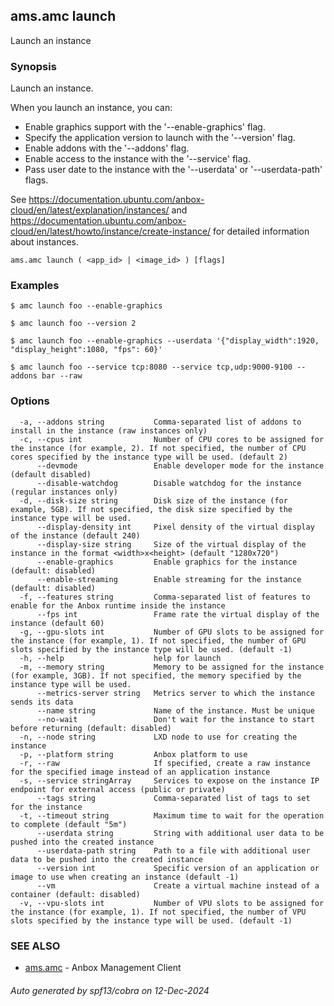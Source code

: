 ## ams.amc launch

Launch an instance

### Synopsis

Launch an instance.

When you launch an instance, you can:

- Enable graphics support with the '--enable-graphics' flag.
- Specify the application version to launch with the '--version' flag.
- Enable addons with the '--addons' flag.
- Enable access to the instance with the '--service' flag.
- Pass user date to the instance with the '--userdata' or '--userdata-path'
	flags.

See https://documentation.ubuntu.com/anbox-cloud/en/latest/explanation/instances/ and
https://documentation.ubuntu.com/anbox-cloud/en/latest/howto/instance/create-instance/ for detailed
information about instances.

```
ams.amc launch ( <app_id> | <image_id> ) [flags]
```

### Examples

```
$ amc launch foo --enable-graphics

$ amc launch foo --version 2

$ amc launch foo --enable-graphics --userdata '{"display_width":1920, "display_height":1080, "fps": 60}'

$ amc launch foo --service tcp:8080 --service tcp,udp:9000-9100 --addons bar --raw
```

### Options

```
  -a, --addons string           Comma-separated list of addons to install in the instance (raw instances only)
  -c, --cpus int                Number of CPU cores to be assigned for the instance (for example, 2). If not specified, the number of CPU cores specified by the instance type will be used. (default 2)
      --devmode                 Enable developer mode for the instance (default disabled)
      --disable-watchdog        Disable watchdog for the instance (regular instances only)
  -d, --disk-size string        Disk size of the instance (for example, 5GB). If not specified, the disk size specified by the instance type will be used.
      --display-density int     Pixel density of the virtual display of the instance (default 240)
      --display-size string     Size of the virtual display of the instance in the format <width>x<height> (default "1280x720")
      --enable-graphics         Enable graphics for the instance (default: disabled)
      --enable-streaming        Enable streaming for the instance (default: disabled)
  -f, --features string         Comma-separated list of features to enable for the Anbox runtime inside the instance
      --fps int                 Frame rate the virtual display of the instance (default 60)
  -g, --gpu-slots int           Number of GPU slots to be assigned for the instance (for example, 1). If not specified, the number of GPU slots specified by the instance type will be used. (default -1)
  -h, --help                    help for launch
  -m, --memory string           Memory to be assigned for the instance (for example, 3GB). If not specified, the memory specified by the instance type will be used.
      --metrics-server string   Metrics server to which the instance sends its data
      --name string             Name of the instance. Must be unique
      --no-wait                 Don't wait for the instance to start before returning (default: disabled)
  -n, --node string             LXD node to use for creating the instance
  -p, --platform string         Anbox platform to use
  -r, --raw                     If specified, create a raw instance for the specified image instead of an application instance
  -s, --service stringArray     Services to expose on the instance IP endpoint for external access (public or private)
      --tags string             Comma-separated list of tags to set for the instance
  -t, --timeout string          Maximum time to wait for the operation to complete (default "5m")
      --userdata string         String with additional user data to be pushed into the created instance
      --userdata-path string    Path to a file with additional user data to be pushed into the created instance
      --version int             Specific version of an application or image to use when creating an instance (default -1)
      --vm                      Create a virtual machine instead of a container (default: disabled)
  -v, --vpu-slots int           Number of VPU slots to be assigned for the instance (for example, 1). If not specified, the number of VPU slots specified by the instance type will be used. (default -1)
```

### SEE ALSO

* [ams.amc](ams.amc.md)	 - Anbox Management Client

###### Auto generated by spf13/cobra on 12-Dec-2024
